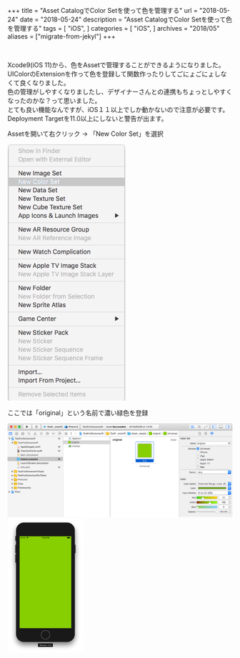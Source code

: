 +++
title = "Asset CatalogでColor Setを使って色を管理する"
url = "2018-05-24"
date = "2018-05-24"
description = "Asset CatalogでColor Setを使って色を管理する"
tags = [
    "iOS",
]
categories = [
    "iOS",
]
archives = "2018/05"
aliases = ["migrate-from-jekyl"]
+++

<br>

Xcode9(iOS 11)から、色をAssetで管理することができるようになりました。  
UIColorのExtensionを作って色を登録して関数作ったりしてごにょごにょしなくて良くなりました。  
色の管理がしやすくなりましたし、デザイナーさんとの連携もちょっとしやすくなったのかな？って思いました。  
とても良い機能なんですが、iOS１１以上でしか動かないので注意が必要です。  
Deployment Targetを11.0以上にしないと警告が出ます。  

Assetを開いて右クリック -> 「New Color Set」を選択  


![alt](1.png)

ここでは「original」という名前で濃い緑色を登録  

![alt](2.png)
![alt](3.png)


<script src="https://gist.github.com/O-Junpei/8390cd6f3f76bfbe43ebb87c1f9148ab.js"></script>
